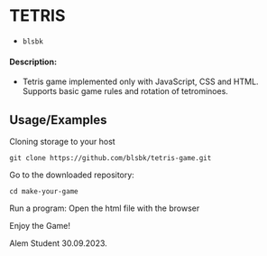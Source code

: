 
# TETRIS
* `blsbk` 



#### Description:


* Tetris game implemented only with JavaScript, CSS and HTML. 
Supports basic game rules and rotation of tetrominoes.



## Usage/Examples
Cloning storage to your host
```CMD/Terminal 
git clone https://github.com/blsbk/tetris-game.git
```
Go to the downloaded repository:

```CMD/Terminal 
cd make-your-game
```
Run a program: Open the html file with the browser

Enjoy the Game!



Alem Student
30.09.2023.
